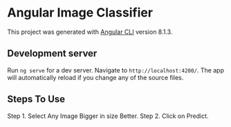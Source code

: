 # Angular Image Classifier

This project was generated with [Angular CLI](https://github.com/angular/angular-cli) version 8.1.3.

## Development server

Run `ng serve` for a dev server. Navigate to `http://localhost:4200/`. The app will automatically reload if you change any of the source files.

## Steps To Use

Step 1. Select Any Image Bigger in size Better.
Step 2. Click on Predict.
